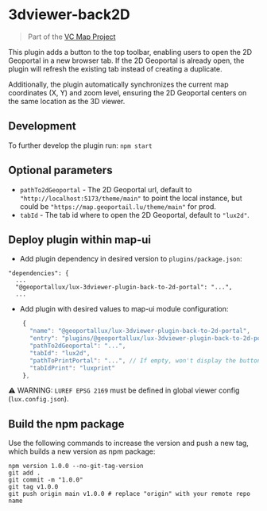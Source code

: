 # 3dviewer-back2D

> Part of the [VC Map Project](https://github.com/virtualcitySYSTEMS/map-ui)

This plugin adds a button to the top toolbar, enabling users to open the 2D Geoportal in a new browser tab. If the 2D Geoportal is already open, the plugin will refresh the existing tab instead of creating a duplicate.

Additionally, the plugin automatically synchronizes the current map coordinates (X, Y) and zoom level, ensuring the 2D Geoportal centers on the same location as the 3D viewer.

## Development

To further develop the plugin run: `npm start`

## Optional parameters

- `pathTo2dGeoportal` - The 2D Geoportal url, default to `"http://localhost:5173/theme/main"` to point the local instance, but could be `"https://map.geoportail.lu/theme/main"` for prod.
- `tabId` - The tab id where to open the 2D Geoportal, default to `"lux2d"`.

## Deploy plugin within map-ui

- Add plugin dependency in desired version to `plugins/package.json`:

```
"dependencies": {
  ...
  "@geoportallux/lux-3dviewer-plugin-back-to-2d-portal": "...",
  ...
```

- Add plugin with desired values to map-ui module configuration:

```js
    {
      "name": "@geoportallux/lux-3dviewer-plugin-back-to-2d-portal",
      "entry": "plugins/@geoportallux/lux-3dviewer-plugin-back-to-2d-portal/index.js",
      "pathTo2dGeoportal": "...",
      "tabId": "lux2d",
      "pathToPrintPortal": "...", // If empty, won't display the button to 3D print portal
      "tabIdPrint": "luxprint"
    },
```

 ⚠️ WARNING: `LUREF EPSG 2169` must be defined in global viewer config (`lux.config.json`).

## Build the npm package

Use the following commands to increase the version and push a new tag, which builds a new version as npm package:

```shell
npm version 1.0.0 --no-git-tag-version
git add .
git commit -m "1.0.0"
git tag v1.0.0
git push origin main v1.0.0 # replace "origin" with your remote repo name

```
